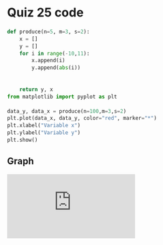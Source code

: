  # Quiz 25 code

```.py
def produce(n=5, m=3, s=2):
    x = []
    y = []
    for i in range(-10,11):
        x.append(i)
        y.append(abs(i))


    return y, x
from matplotlib import pyplot as plt

data_y, data_x = produce(n=100,m=3,s=2)
plt.plot(data_x, data_y, color="red", marker="*")
plt.xlabel("Variable x")
plt.ylabel("Variable y")
plt.show()
```
 ## Graph
![](https://github.com/ZavenGaloyan/Unit2_repo/blob/main/Quizzes/Quiz-025.pdf)
